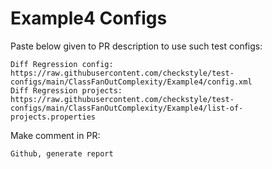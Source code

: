# Example4 Configs
Paste below given to PR description to use such test configs:
```
Diff Regression config: https://raw.githubusercontent.com/checkstyle/test-configs/main/ClassFanOutComplexity/Example4/config.xml
Diff Regression projects: https://raw.githubusercontent.com/checkstyle/test-configs/main/ClassFanOutComplexity/Example4/list-of-projects.properties
```
Make comment in PR:
```
Github, generate report
```

